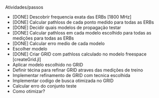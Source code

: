 Atividades/passos

- [DONE] Descobrir frequencia exata das ERBs [1800 MHz]
- [DONE] Calcular pathloss de cada ponto medido para todas as ERBs
- [DONE] Decidir quais modelos de propagação testar
- [DONE] Calcular pathloss em cada modelo escolhido para todas as medições para todas as ERBs
- [DONE] Calcular erro medio de cada modelo
- Escolher modelo
- [DONE] Criar GRID com pathloss calculado no modelo freespace [createGrid.jl]
- Aplicar modelo escolhido no GRID
- Definir técina para refinar GRID atraves das medições de treino
- Implementar refinamento de GRID com tecnica escolhida
- Implementar codigo de busca otimizada no GRID
- Calcular erro do conjunto teste
- Como otimizar?
